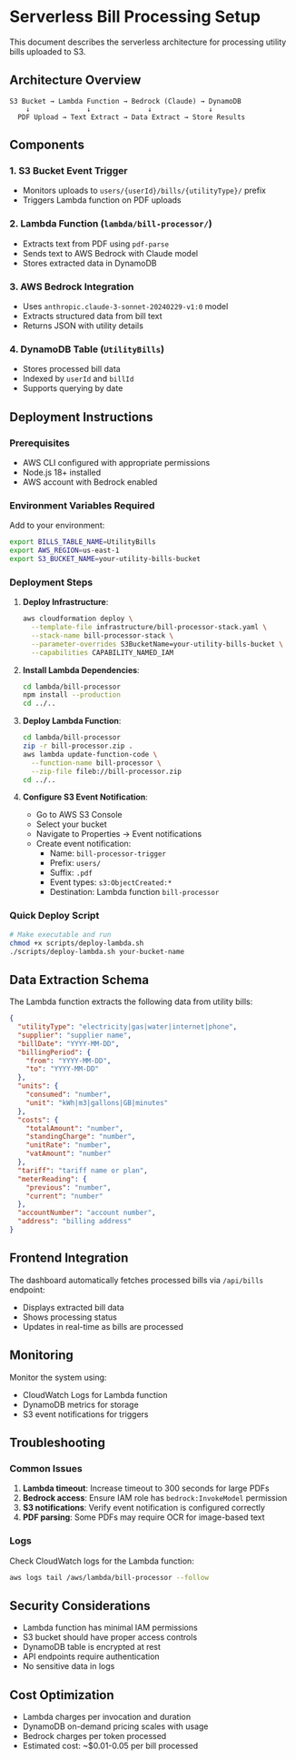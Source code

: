 # Serverless Bill Processing Setup

This document describes the serverless architecture for processing utility bills uploaded to S3.

## Architecture Overview

```
S3 Bucket → Lambda Function → Bedrock (Claude) → DynamoDB
    ↓              ↓              ↓              ↓
  PDF Upload → Text Extract → Data Extract → Store Results
```

## Components

### 1. S3 Bucket Event Trigger
- Monitors uploads to `users/{userId}/bills/{utilityType}/` prefix
- Triggers Lambda function on PDF uploads

### 2. Lambda Function (`lambda/bill-processor/`)
- Extracts text from PDF using `pdf-parse`
- Sends text to AWS Bedrock with Claude model
- Stores extracted data in DynamoDB

### 3. AWS Bedrock Integration
- Uses `anthropic.claude-3-sonnet-20240229-v1:0` model
- Extracts structured data from bill text
- Returns JSON with utility details

### 4. DynamoDB Table (`UtilityBills`)
- Stores processed bill data
- Indexed by `userId` and `billId`
- Supports querying by date

## Deployment Instructions

### Prerequisites
- AWS CLI configured with appropriate permissions
- Node.js 18+ installed
- AWS account with Bedrock enabled

### Environment Variables Required
Add to your environment:
```bash
export BILLS_TABLE_NAME=UtilityBills
export AWS_REGION=us-east-1
export S3_BUCKET_NAME=your-utility-bills-bucket
```

### Deployment Steps

1. **Deploy Infrastructure**:
   ```bash
   aws cloudformation deploy \
     --template-file infrastructure/bill-processor-stack.yaml \
     --stack-name bill-processor-stack \
     --parameter-overrides S3BucketName=your-utility-bills-bucket \
     --capabilities CAPABILITY_NAMED_IAM
   ```

2. **Install Lambda Dependencies**:
   ```bash
   cd lambda/bill-processor
   npm install --production
   cd ../..
   ```

3. **Deploy Lambda Function**:
   ```bash
   cd lambda/bill-processor
   zip -r bill-processor.zip .
   aws lambda update-function-code \
     --function-name bill-processor \
     --zip-file fileb://bill-processor.zip
   cd ../..
   ```

4. **Configure S3 Event Notification**:
   - Go to AWS S3 Console
   - Select your bucket
   - Navigate to Properties → Event notifications
   - Create event notification:
     - Name: `bill-processor-trigger`
     - Prefix: `users/`
     - Suffix: `.pdf`
     - Event types: `s3:ObjectCreated:*`
     - Destination: Lambda function `bill-processor`

### Quick Deploy Script
```bash
# Make executable and run
chmod +x scripts/deploy-lambda.sh
./scripts/deploy-lambda.sh your-bucket-name
```

## Data Extraction Schema

The Lambda function extracts the following data from utility bills:

```json
{
  "utilityType": "electricity|gas|water|internet|phone",
  "supplier": "supplier name",
  "billDate": "YYYY-MM-DD",
  "billingPeriod": {
    "from": "YYYY-MM-DD", 
    "to": "YYYY-MM-DD"
  },
  "units": {
    "consumed": "number",
    "unit": "kWh|m3|gallons|GB|minutes"
  },
  "costs": {
    "totalAmount": "number",
    "standingCharge": "number", 
    "unitRate": "number",
    "vatAmount": "number"
  },
  "tariff": "tariff name or plan",
  "meterReading": {
    "previous": "number",
    "current": "number"
  },
  "accountNumber": "account number",
  "address": "billing address"
}
```

## Frontend Integration

The dashboard automatically fetches processed bills via `/api/bills` endpoint:

- Displays extracted bill data
- Shows processing status
- Updates in real-time as bills are processed

## Monitoring

Monitor the system using:
- CloudWatch Logs for Lambda function
- DynamoDB metrics for storage
- S3 event notifications for triggers

## Troubleshooting

### Common Issues

1. **Lambda timeout**: Increase timeout to 300 seconds for large PDFs
2. **Bedrock access**: Ensure IAM role has `bedrock:InvokeModel` permission
3. **S3 notifications**: Verify event notification is configured correctly
4. **PDF parsing**: Some PDFs may require OCR for image-based text

### Logs
Check CloudWatch logs for the Lambda function:
```bash
aws logs tail /aws/lambda/bill-processor --follow
```

## Security Considerations

- Lambda function has minimal IAM permissions
- S3 bucket should have proper access controls
- DynamoDB table is encrypted at rest
- API endpoints require authentication
- No sensitive data in logs

## Cost Optimization

- Lambda charges per invocation and duration
- DynamoDB on-demand pricing scales with usage
- Bedrock charges per token processed
- Estimated cost: ~$0.01-0.05 per bill processed